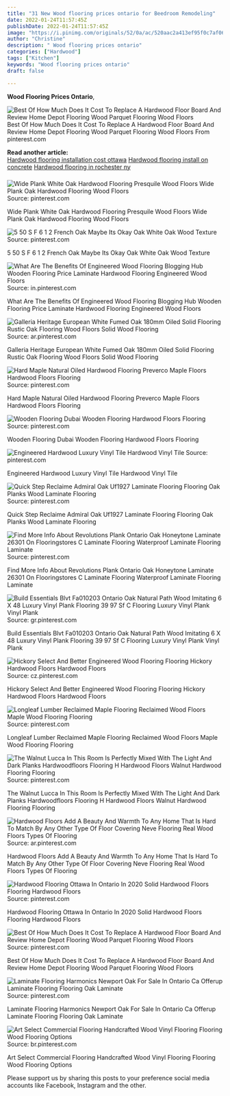 ```yaml
---
title: "31 New Wood flooring prices ontario for Beedroom Remodeling"
date: 2022-01-24T11:57:45Z
publishDate: 2022-01-24T11:57:45Z
image: "https://i.pinimg.com/originals/52/0a/ac/520aac2a413ef95f0c7af065ce2d10bf.png"
author: "Christine"
description: " Wood flooring prices ontario"
categories: ["Hardwood"]
tags: ["Kitchen"]
keywords: "Wood flooring prices ontario"
draft: false

---
```

<!-- Head tag Code -->
**Wood Flooring Prices Ontario**, 

![Best Of How Much Does It Cost To Replace A Hardwood Floor Board And Review Home Depot Flooring Wood Parquet Flooring Wood Floors](https://i.pinimg.com/originals/0c/14/01/0c14011220f981cfcf10649fb2d1a443.jpg "Best Of How Much Does It Cost To Replace A Hardwood Floor Board And Review Home Depot Flooring Wood Parquet Flooring Wood Floors")
Best Of How Much Does It Cost To Replace A Hardwood Floor Board And Review Home Depot Flooring Wood Parquet Flooring Wood Floors From pinterest.com

**Read another article:**  
[Hardwood flooring installation cost ottawa](/hardwood-flooring-installation-cost-ottawa/)
[Hardwood flooring install on concrete](/hardwood-flooring-install-on-concrete/)
[Hardwood flooring in rochester ny](/hardwood-flooring-in-rochester-ny/)




### 

 


![Wide Plank White Oak Hardwood Flooring Presquile Wood Floors Wide Plank Oak Hardwood Flooring Wood Floors](https://i.pinimg.com/originals/c3/b1/dc/c3b1dc8442fb3acab69e22a0ee8d34c3.jpg "Wide Plank White Oak Hardwood Flooring Presquile Wood Floors Wide Plank Oak Hardwood Flooring Wood Floors")
Source: pinterest.com

Wide Plank White Oak Hardwood Flooring Presquile Wood Floors Wide Plank Oak Hardwood Flooring Wood Floors  

![5 50 S F 6 1 2 French Oak Maybe Its Okay Oak White Oak Wood Texture](https://i.pinimg.com/originals/8f/eb/aa/8febaa7571c53215821e22aeda920999.jpg "5 50 S F 6 1 2 French Oak Maybe Its Okay Oak White Oak Wood Texture")
Source: pinterest.com

5 50 S F 6 1 2 French Oak Maybe Its Okay Oak White Oak Wood Texture  

![What Are The Benefits Of Engineered Wood Flooring Blogging Hub Wooden Flooring Price Laminate Hardwood Flooring Engineered Wood Floors](https://i.pinimg.com/originals/72/95/2e/72952e527d00ae6fd54dfa17de78146a.jpg "What Are The Benefits Of Engineered Wood Flooring Blogging Hub Wooden Flooring Price Laminate Hardwood Flooring Engineered Wood Floors")
Source: in.pinterest.com

What Are The Benefits Of Engineered Wood Flooring Blogging Hub Wooden Flooring Price Laminate Hardwood Flooring Engineered Wood Floors  

![Galleria Heritage European White Fumed Oak 180mm Oiled Solid Flooring Rustic Oak Flooring Wood Floors Solid Wood Flooring](https://i.pinimg.com/originals/50/3e/a6/503ea62294dd32b77d61f55edcfd35d1.jpg "Galleria Heritage European White Fumed Oak 180mm Oiled Solid Flooring Rustic Oak Flooring Wood Floors Solid Wood Flooring")
Source: ar.pinterest.com

Galleria Heritage European White Fumed Oak 180mm Oiled Solid Flooring Rustic Oak Flooring Wood Floors Solid Wood Flooring  

![Hard Maple Natural Oiled Hardwood Flooring Preverco Maple Floors Hardwood Floors Flooring](https://i.pinimg.com/originals/ec/68/34/ec683461ae22848ec147f3fa8022f167.jpg "Hard Maple Natural Oiled Hardwood Flooring Preverco Maple Floors Hardwood Floors Flooring")
Source: pinterest.com

Hard Maple Natural Oiled Hardwood Flooring Preverco Maple Floors Hardwood Floors Flooring  

![Wooden Flooring Dubai Wooden Flooring Hardwood Floors Flooring](https://i.pinimg.com/originals/33/1b/58/331b58f33cde82ce954fb3092e0ee1e8.jpg "Wooden Flooring Dubai Wooden Flooring Hardwood Floors Flooring")
Source: pinterest.com

Wooden Flooring Dubai Wooden Flooring Hardwood Floors Flooring  

![Engineered Hardwood Luxury Vinyl Tile Hardwood Vinyl Tile](https://i.pinimg.com/originals/bf/ed/89/bfed89ea15ca61e0218d4e6e3667af3f.jpg "Engineered Hardwood Luxury Vinyl Tile Hardwood Vinyl Tile")
Source: pinterest.com

Engineered Hardwood Luxury Vinyl Tile Hardwood Vinyl Tile  

![Quick Step Reclaime Admiral Oak Uf1927 Laminate Flooring Flooring Oak Planks Wood Laminate Flooring](https://i.pinimg.com/originals/8e/11/c6/8e11c68233c70bc5729cab279e800d63.jpg "Quick Step Reclaime Admiral Oak Uf1927 Laminate Flooring Flooring Oak Planks Wood Laminate Flooring")
Source: pinterest.com

Quick Step Reclaime Admiral Oak Uf1927 Laminate Flooring Flooring Oak Planks Wood Laminate Flooring  

![Find More Info About Revolutions Plank Ontario Oak Honeytone Laminate 26301 On Flooringstores C Laminate Flooring Waterproof Laminate Flooring Laminate](https://i.pinimg.com/564x/27/6b/5f/276b5f45ee3f12393fc089ebe8ed1cd6.jpg "Find More Info About Revolutions Plank Ontario Oak Honeytone Laminate 26301 On Flooringstores C Laminate Flooring Waterproof Laminate Flooring Laminate")
Source: pinterest.com

Find More Info About Revolutions Plank Ontario Oak Honeytone Laminate 26301 On Flooringstores C Laminate Flooring Waterproof Laminate Flooring Laminate  

![Build Essentials Blvt Fa010203 Ontario Oak Natural Path Wood Imitating 6 X 48 Luxury Vinyl Plank Flooring 39 97 Sf C Flooring Luxury Vinyl Plank Vinyl Plank](https://i.pinimg.com/originals/dd/eb/b6/ddebb6961f9be9c08a00c65ad747f065.png "Build Essentials Blvt Fa010203 Ontario Oak Natural Path Wood Imitating 6 X 48 Luxury Vinyl Plank Flooring 39 97 Sf C Flooring Luxury Vinyl Plank Vinyl Plank")
Source: gr.pinterest.com

Build Essentials Blvt Fa010203 Ontario Oak Natural Path Wood Imitating 6 X 48 Luxury Vinyl Plank Flooring 39 97 Sf C Flooring Luxury Vinyl Plank Vinyl Plank  

![Hickory Select And Better Engineered Wood Flooring Flooring Hickory Hardwood Floors Hardwood Floors](https://i.pinimg.com/736x/a4/08/13/a408133447e1ee557f604f823a66e880.jpg "Hickory Select And Better Engineered Wood Flooring Flooring Hickory Hardwood Floors Hardwood Floors")
Source: cz.pinterest.com

Hickory Select And Better Engineered Wood Flooring Flooring Hickory Hardwood Floors Hardwood Floors  

![Longleaf Lumber Reclaimed Maple Flooring Reclaimed Wood Floors Maple Wood Flooring Flooring](https://i.pinimg.com/736x/f5/07/45/f507458c5f37831d0800340e86dedd0f--maple-flooring-wood-flooring.jpg "Longleaf Lumber Reclaimed Maple Flooring Reclaimed Wood Floors Maple Wood Flooring Flooring")
Source: pinterest.com

Longleaf Lumber Reclaimed Maple Flooring Reclaimed Wood Floors Maple Wood Flooring Flooring  

![The Walnut Lucca In This Room Is Perfectly Mixed With The Light And Dark Planks Hardwoodfloors Flooring H Hardwood Floors Walnut Hardwood Flooring Flooring](https://i.pinimg.com/originals/8f/ed/6d/8fed6ddc852ed38dab23be06c045b4e2.jpg "The Walnut Lucca In This Room Is Perfectly Mixed With The Light And Dark Planks Hardwoodfloors Flooring H Hardwood Floors Walnut Hardwood Flooring Flooring")
Source: pinterest.com

The Walnut Lucca In This Room Is Perfectly Mixed With The Light And Dark Planks Hardwoodfloors Flooring H Hardwood Floors Walnut Hardwood Flooring Flooring  

![Hardwood Floors Add A Beauty And Warmth To Any Home That Is Hard To Match By Any Other Type Of Floor Covering Neve Flooring Real Wood Floors Types Of Flooring](https://i.pinimg.com/originals/f7/e0/de/f7e0de1b55223dd2ca3e66b80b653a31.jpg "Hardwood Floors Add A Beauty And Warmth To Any Home That Is Hard To Match By Any Other Type Of Floor Covering Neve Flooring Real Wood Floors Types Of Flooring")
Source: ar.pinterest.com

Hardwood Floors Add A Beauty And Warmth To Any Home That Is Hard To Match By Any Other Type Of Floor Covering Neve Flooring Real Wood Floors Types Of Flooring  

![Hardwood Flooring Ottawa In Ontario In 2020 Solid Hardwood Floors Flooring Hardwood Floors](https://i.pinimg.com/originals/39/a2/c4/39a2c4f07ad8099821ec75037e48f1ec.png "Hardwood Flooring Ottawa In Ontario In 2020 Solid Hardwood Floors Flooring Hardwood Floors")
Source: pinterest.com

Hardwood Flooring Ottawa In Ontario In 2020 Solid Hardwood Floors Flooring Hardwood Floors  

![Best Of How Much Does It Cost To Replace A Hardwood Floor Board And Review Home Depot Flooring Wood Parquet Flooring Wood Floors](https://i.pinimg.com/originals/0c/14/01/0c14011220f981cfcf10649fb2d1a443.jpg "Best Of How Much Does It Cost To Replace A Hardwood Floor Board And Review Home Depot Flooring Wood Parquet Flooring Wood Floors")
Source: pinterest.com

Best Of How Much Does It Cost To Replace A Hardwood Floor Board And Review Home Depot Flooring Wood Parquet Flooring Wood Floors  

![Laminate Flooring Harmonics Newport Oak For Sale In Ontario Ca Offerup Laminate Flooring Flooring Oak Laminate](https://i.pinimg.com/originals/b3/c5/75/b3c5757e94e2ea2f197166acf0f61c60.png "Laminate Flooring Harmonics Newport Oak For Sale In Ontario Ca Offerup Laminate Flooring Flooring Oak Laminate")
Source: pinterest.com

Laminate Flooring Harmonics Newport Oak For Sale In Ontario Ca Offerup Laminate Flooring Flooring Oak Laminate  

![Art Select Commercial Flooring Handcrafted Wood Vinyl Flooring Flooring Wood Flooring Options](https://i.pinimg.com/originals/52/0a/ac/520aac2a413ef95f0c7af065ce2d10bf.png "Art Select Commercial Flooring Handcrafted Wood Vinyl Flooring Flooring Wood Flooring Options")
Source: br.pinterest.com

Art Select Commercial Flooring Handcrafted Wood Vinyl Flooring Flooring Wood Flooring Options  

Please support us by sharing this posts to your preference social media accounts like Facebook, Instagram and the other.

